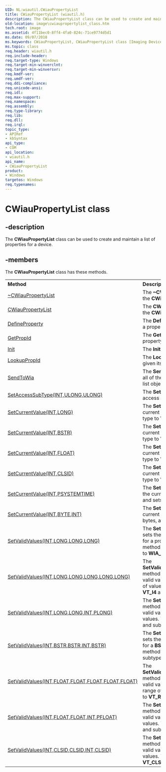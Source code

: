 ```yaml
---
UID: NL:wiautil.CWiauPropertyList
title: CWiauPropertyList (wiautil.h)
description: The CWiauPropertyList class can be used to create and maintain a list of properties for a device.
old-location: image\cwiaupropertylist_class.htm
tech.root: image
ms.assetid: 4f11bec0-8ff4-4fa0-824c-71ce9774d5d1
ms.date: 09/07/2018
ms.keywords: CWiauPropertyList, CWiauPropertyList class [Imaging Devices], CWiauPropertyList class [Imaging Devices],described, image.cwiaupropertylist_class, wiauFncs_b6021ff9-9843-4f31-b2c1-aff36af0cbc6.xml, wiautil/CWiauPropertyList
ms.topic: class
req.header: wiautil.h
req.include-header: 
req.target-type: Windows
req.target-min-winverclnt: 
req.target-min-winversvr: 
req.kmdf-ver: 
req.umdf-ver: 
req.ddi-compliance: 
req.unicode-ansi: 
req.idl: 
req.max-support: 
req.namespace: 
req.assembly: 
req.type-library: 
req.lib: 
req.dll: 
req.irql: 
topic_type:
- APIRef
- kbSyntax
api_type:
- COM
api_location:
- wiautil.h
api_name:
- CWiauPropertyList
product:
- Windows
targetos: Windows
req.typenames: 
---
```


# CWiauPropertyList class


## -description

The **CWiauPropertyList** class can be used to create and maintain a list of properties for a device.


## -members

The <b>CWiauPropertyList</b> class has these methods.
<table class="members" id="memberListMethods">
<tr>
<th align="left" width="37%">Method</th>
<th align="left" width="63%">Description</th>
</tr>
<tr data="declared;">
<td align="left" width="37%">
<a href="https://docs.microsoft.com/windows-hardware/drivers/ddi/content/wiautil/nf-wiautil-cwiaupropertylist-~cwiaupropertylist">~CWiauPropertyList</a>
</td>
<td align="left" width="63%">
The <b>~CWiauPropertyList</b> method is the destructor for the <b>CWiauPropertyList</b> class.

</td>
</tr>
<tr data="declared;">
<td align="left" width="37%">
<a href="https://docs.microsoft.com/windows-hardware/drivers/ddi/content/wiautil/nf-wiautil-cwiaupropertylist-cwiaupropertylist">CWiauPropertyList</a>
</td>
<td align="left" width="63%">
The <b>CWiauPropertyList</b> method is the constructor for the <b>CWiauPropertyList</b> class.

</td>
</tr>
<tr data="declared;">
<td align="left" width="37%">
<a href="https://docs.microsoft.com/windows-hardware/drivers/ddi/content/wiautil/nf-wiautil-cwiaupropertylist-defineproperty">DefineProperty</a>
</td>
<td align="left" width="63%">
The <b>DefineProperty</b> method adds a property definition to a property list object.

</td>
</tr>
<tr data="declared;">
<td align="left" width="37%">
<a href="https://docs.microsoft.com/windows-hardware/drivers/ddi/content/wiautil/nf-wiautil-cwiaupropertylist-getpropid">GetPropId</a>
</td>
<td align="left" width="63%">
The <b>GetPropId</b> method finds the property ID for a property, given its index in the property list.

</td>
</tr>
<tr data="declared;">
<td align="left" width="37%">
<a href="https://docs.microsoft.com/windows-hardware/drivers/ddi/content/wiautil/nf-wiautil-cwiaupropertylist-init">Init</a>
</td>
<td align="left" width="63%">
The <b>Init</b> method initializes a property list object.

</td>
</tr>
<tr data="declared;">
<td align="left" width="37%">
<a href="https://docs.microsoft.com/windows-hardware/drivers/ddi/content/wiautil/nf-wiautil-cwiaupropertylist-lookuppropid">LookupPropId</a>
</td>
<td align="left" width="63%">
The <b>LookupPropId</b> method finds a property's index, given its property ID.

</td>
</tr>
<tr data="declared;">
<td align="left" width="37%">
<a href="https://docs.microsoft.com/windows-hardware/drivers/ddi/content/wiautil/nf-wiautil-cwiaupropertylist-sendtowia">SendToWia</a>
</td>
<td align="left" width="63%">
The <b>SendToWia</b> method calls the WIA service to define all of the properties currently contained in the property list object.

</td>
</tr>
<tr data="declared;">
<td align="left" width="37%">
<a href="https://docs.microsoft.com/windows-hardware/drivers/ddi/content/wiautil/nf-wiautil-cwiaupropertylist-setaccesssubtype(int_ulong_ulong)">SetAccessSubType(INT,ULONG,ULONG)</a>
</td>
<td align="left" width="63%">
The <b>SetAccessSubType</b> method resets a property's access and subtype.

</td>
</tr>
<tr data="declared;">
<td align="left" width="37%">
<a href="https://docs.microsoft.com/windows-hardware/drivers/ddi/content/wiautil/nf-wiautil-cwiaupropertylist-setcurrentvalue(int_long)">SetCurrentValue(INT,LONG)</a>
</td>
<td align="left" width="63%">
The <b>SetCurrentValue(INT,LONG)</b> method sets the current value of a property of type <b>LONG</b>, and sets its type to <b>VT_I4</b>.

</td>
</tr>
<tr data="declared;">
<td align="left" width="37%">
<a href="https://docs.microsoft.com/windows-hardware/drivers/ddi/content/wiautil/nf-wiautil-cwiaupropertylist-setcurrentvalue(int_bstr)">SetCurrentValue(INT,BSTR)</a>
</td>
<td align="left" width="63%">
The <b>SetCurrentValue(INT,BSTR)</b> method sets the current value of a property of type <b>BSTR</b>, and sets its type to <b>VT_BSTR</b>.

</td>
</tr>
<tr data="declared;">
<td align="left" width="37%">
<a href="https://docs.microsoft.com/windows-hardware/drivers/ddi/content/wiautil/nf-wiautil-cwiaupropertylist-setcurrentvalue(int_float)">SetCurrentValue(INT,FLOAT)</a>
</td>
<td align="left" width="63%">
The <b>SetCurrentValue(INT,FLOAT)</b> method sets the current value of a property of type <b>FLOAT</b>, and sets its type to <b>VT_R4</b>.

</td>
</tr>
<tr data="declared;">
<td align="left" width="37%">
<a href="https://docs.microsoft.com/windows-hardware/drivers/ddi/content/wiautil/nf-wiautil-cwiaupropertylist-setcurrentvalue(int_clsid)">SetCurrentValue(INT,CLSID)</a>
</td>
<td align="left" width="63%">
The <b>SetCurrentValue(INT,CLSID)</b> method sets the current value of a property of type <b>CLSID</b>, and sets its type to <b>VT_CLSID</b>.

</td>
</tr>
<tr data="declared;">
<td align="left" width="37%">
<a href="https://docs.microsoft.com/windows-hardware/drivers/ddi/content/wiautil/nf-wiautil-cwiaupropertylist-setcurrentvalue(int_psystemtime)">SetCurrentValue(INT,PSYSTEMTIME)</a>
</td>
<td align="left" width="63%">
The <b>SetCurrentValue(INT,PSYSTEMTIME)</b> method sets the current value of a property of type <b>PSYSTEMTIME</b>, and sets its type to <b>VT_UI2</b> | <b>VT_VECTOR</b>.

</td>
</tr>
<tr data="declared;">
<td align="left" width="37%">
<a href="https://docs.microsoft.com/windows-hardware/drivers/ddi/content/wiautil/nf-wiautil-cwiaupropertylist-setcurrentvalue(int_byte_int)">SetCurrentValue(INT,BYTE,INT)</a>
</td>
<td align="left" width="63%">
The <b>SetCurrentValue(INT,BYTE,INT)</b> method sets the current value of a property consisting of an array of bytes, and sets its type to <b>VT_UI1</b> | <b>VT_VECTOR</b>.

</td>
</tr>
<tr data="declared;">
<td align="left" width="37%">
<a href="https://review.docs.microsoft.com/windows-hardware/drivers/ddi/content/wiautil/nf-wiautil-cwiaupropertylist-setvalidvalues(int_long_long_long)">SetValidValues(INT,LONG,LONG,LONG)</a>
</td>
<td align="left" width="63%">
The <b>SetValidValues(INT,LONG,LONG,LONG)</b> method sets the type, as well as default, current, and valid values for a property whose values are defined by a flag. The method also sets the property type to <b>VT_I4</b> and subtype to <b>WIA_PROP_FLAG</b>.

</td>
</tr>
<tr data="declared;">
<td align="left" width="37%">
<a href="https://docs.microsoft.com/windows-hardware/drivers/ddi/content/wiautil/nf-wiautil-cwiaupropertylist-setvalidvalues(int_long_long_long_long_long)">SetValidValues(INT,LONG,LONG,LONG,LONG,LONG)</a>
</td>
<td align="left" width="63%">
The <b>SetValidValues(INT,LONG,LONG,LONG,LONG,LONG)</b> method sets the type, as well as default, current, and valid values for a <b>LONG</b> property associated with a range of values. The method also sets the property type to <b>VT_I4</b> and subtype to <b>WIA_PROP_RANGE</b>.

</td>
</tr>
<tr data="declared;">
<td align="left" width="37%">
<a href="https://review.docs.microsoft.com/windows-hardware/drivers/ddi/content/wiautil/nf-wiautil-cwiaupropertylist-setvalidvalues(int_long_long_int_plong)">SetValidValues(INT,LONG,LONG,INT,PLONG)</a>
</td>
<td align="left" width="63%">
The <b>SetValidValues(INT,LONG,LONG,INT,PLONG)</b> method sets the type, as well as default, current, and valid values for a <b>LONG</b> property associated with a list of values. The method also sets the property type to <b>VT_I4</b> and subtype to <b>WIA_PROP_LIST</b>.

</td>
</tr>
<tr data="declared;">
<td align="left" width="37%">
<a href="https://review.docs.microsoft.com/windows-hardware/drivers/ddi/content/wiautil/nf-wiautil-cwiaupropertylist-setvalidvalues(int_bstr_bstr_int_bstr)">SetValidValues(INT,BSTR,BSTR,INT,BSTR)</a>
</td>
<td align="left" width="63%">
The <b>SetValidValues(INT,BSTR,BSTR,INT,BSTR)</b> method sets the type, as well as default, current, and valid values for a <b>BSTR</b> property associated with a list of values. The method also sets the property type to <b>VT_BSTR</b> and subtype to <b>WIA_PROP_LIST</b>.

</td>
</tr>
<tr data="declared;">
<td align="left" width="37%">
<a href="https://review.docs.microsoft.com/windows-hardware/drivers/ddi/content/wiautil/nf-wiautil-cwiaupropertylist-setvalidvalues(int_float_float_float_float_float)">SetValidValues(INT,FLOAT,FLOAT,FLOAT,FLOAT,FLOAT)</a>
</td>
<td align="left" width="63%">
The <b>SetValidValues(INT,FLOAT,FLOAT,FLOAT,FLOAT,FLOAT)</b> method sets the type, as well as default, current, and valid values for a <b>FLOAT</b> property associated with a range of values. The method also sets the property type to <b>VT_R4</b> and subtype to <b>WIA_PROP_RANGE</b>.

</td>
</tr>
<tr data="declared;">
<td align="left" width="37%">
<a href="https://docs.microsoft.com/windows-hardware/drivers/ddi/content/wiautil/nf-wiautil-cwiaupropertylist-setvalidvalues(int_float_float_int_pfloat)">SetValidValues(INT,FLOAT,FLOAT,INT,PFLOAT)</a>
</td>
<td align="left" width="63%">
The <b>SetValidValues(INT,FLOAT,FLOAT,INT,PFLOAT)</b> method sets the type, as well as default, current, and valid values for a <b>FLOAT</b> property associated with a list of values. The method also sets the property type to <b>VT_R4</b> and subtype to <b>WIA_PROP_LIST</b>.

</td>
</tr>
<tr data="declared;">
<td align="left" width="37%">
<a href="https://docs.microsoft.com/windows-hardware/drivers/ddi/content/wiautil/nf-wiautil-cwiaupropertylist-setvalidvalues(int_clsid_clsid_int_clsid)">SetValidValues(INT,CLSID,CLSID,INT,CLSID)</a>
</td>
<td align="left" width="63%">
The <b>SetValidValues(INT,CLSID,CLSID,INT,CLSID)</b> method sets the type, as well as default, current, and valid values for a <b>CLSID</b> property associated with a list of values. The method also sets the property type to <b>VT_CLSID</b> and subtype to <b>WIA_PROP_LIST</b>.

</td>
</tr>
</table>
